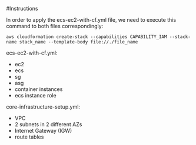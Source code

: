 #Instructions

In order to apply the ecs-ec2-with-cf.yml file, we need to execute this command to both files correspondingly:

```aws cloudformation create-stack --capabilities CAPABILITY_IAM --stack-name stack_name --template-body file://./file_name```

ecs-ec2-with-cf.yml:
- ec2
- ecs
- sg
- asg
- container instances
- ecs instance role

core-infrastructure-setup.yml:
- VPC
- 2 subnets in 2 different AZs
- Internet Gateway (IGW)
- route tables
  
